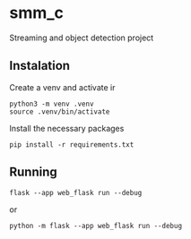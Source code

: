 # smm_c
Streaming and object detection project

## Instalation
Create a venv and activate ir
```
python3 -m venv .venv
source .venv/bin/activate
```
Install the necessary packages
```
pip install -r requirements.txt
```
## Running 
```
flask --app web_flask run --debug
```
or
```
python -m flask --app web_flask run --debug
```
